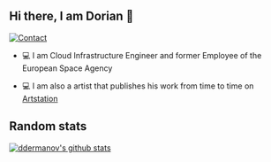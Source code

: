 ## Hi there, I am Dorian 👋

[![Contact](https://img.shields.io/badge/Contact-&#128231;-blue.svg)](mailto:dorian.dermanovic@outlook.com)

* 💻 I am Cloud Infrastructure Engineer and former Employee of the European Space Agency

* 💻 I am also a artist that publishes his work from time to time on [Artstation](https://www.artstation.com/aliiusthebearded)


## Random stats

[![ddermanov's github stats](https://github-readme-stats-ddermanovs-projects.vercel.app/api?username=ddermanov&count_private=true&show=reviews,discussions_started,discussions_answered,prs_merged,prs_merged_percentage=true&theme=tokyonight)](https://github.com/anuraghazra/github-readme-stats)
